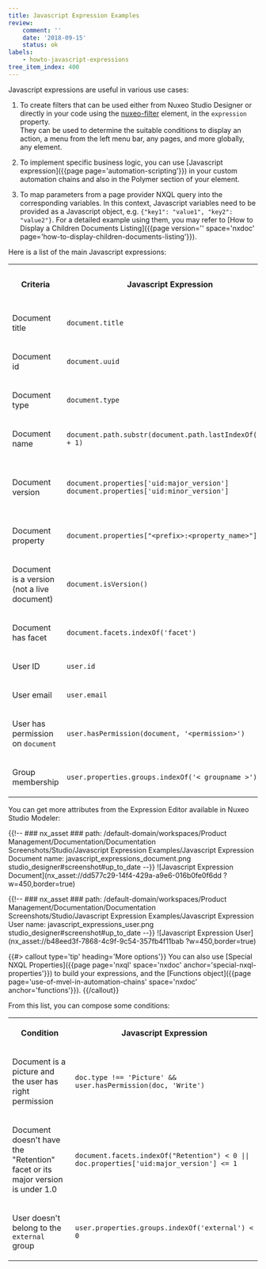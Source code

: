 ```yaml
---
title: Javascript Expression Examples
review:
    comment: ''
    date: '2018-09-15'
    status: ok
labels:
    - howto-javascript-expressions
tree_item_index: 400
---
```


Javascript expressions are useful in various use cases:

1. To create filters that can be used either from Nuxeo Studio Designer or directly in your code using the [nuxeo-filter](https://www.webcomponents.org/element/nuxeo/nuxeo-ui-elements/elements/nuxeo-filter) element, in the `expression` property.</br>
  They can be used to determine the suitable conditions to display an action, a menu from the left menu bar, any pages, and more globally, any element.

1. To implement specific business logic, you can use [Javascript expression]({{page page='automation-scripting'}}) in your custom automation chains and also in the Polymer section of your element.

1. To map parameters from a page provider NXQL query into the corresponding variables. In this context, Javascript variables need to be provided as a Javascript object, e.g. `{"key1": "value1", "key2": "value2"}`. For a detailed example using them, you may refer to [How to Display a Children Documents Listing]({{page version='' space='nxdoc' page='how-to-display-children-documents-listing'}}).

Here is a list of the main Javascript expressions:

<div class="table-scroll">

<table class="hover">

<tbody>

<tr><th colspan="1">

Criteria

</th><th colspan="1">

Javascript Expression

</th><th colspan="1">

Corresponding Content View Query Parameter

</th></tr><tr><td colspan="1">

Document title

</td><td colspan="1">

`document.title`

</td><td colspan="1">

#{currentDocument.dc.title}

</td></tr><tr><td colspan="1">

Document id

</td><td colspan="1">

`document.uuid`

</td><td colspan="1">

#{currentDocument.id}

</td></tr><tr><td colspan="1">

Document type

</td><td colspan="1">

`document.type`

</td><td colspan="1">

#{currentDocument.type}

</td></tr><tr><td colspan="1">

Document name

</td><td colspan="1">

`document.path.substr(document.path.lastIndexOf('/') + 1)`

</td><td colspan="1">

#{currentDocument.name}

</td></tr><tr><td colspan="1">

Document version

</td><td colspan="1">

`document.properties['uid:major_version']` <br />
`document.properties['uid:minor_version']`

</td><td colspan="1">

#{currentDocument.uid.major_version} <br />
#{currentDocument.uid.minor_version}

</td></tr><tr><td colspan="1">

Document property

</td><td colspan="1">

`document.properties["<prefix>:<property_name>"]`

</td><td colspan="1">

#{currentDocument.< prefix >.< property_name >}

</td></tr><tr><td colspan="1">

Document is a version (not a live document)

</td><td colspan="1">

`document.isVersion()`

</td><td colspan="1">

#{currentDocument.isVersion}

</td></tr><tr><td colspan="1">

Document has facet

</td><td colspan="1">

`document.facets.indexOf('facet')`

</td><td colspan="1">

#{currentDocument.hasFacet('facet')}

</td></tr><tr><td colspan="1">

User ID

</td><td colspan="1">

`user.id`

</td><td colspan="1">

#{currentUser.name}

</td></tr><tr><td colspan="1">

User email

</td><td colspan="1">

`user.email`

</td><td colspan="1">

#{currentUser.email}

</td></tr><tr><td colspan="1">

User has permission on `document`

</td><td colspan="1">

`user.hasPermission(document, '<permission>')`

</td><td colspan="1">

#{nxd:hasPermission(document, '< permission >')}

</td></tr><tr><td colspan="1">

Group membership

</td><td colspan="1">

`user.properties.groups.indexOf('< groupname >')`

</td><td colspan="1">

#{currentUser.isMemberOf('< groupname >')

</td></tr></tbody></table></div>

You can get more attributes from the Expression Editor available in Nuxeo Studio Modeler:

{{!--     ### nx_asset ###
    path: /default-domain/workspaces/Product Management/Documentation/Documentation Screenshots/Studio/Javascript Expression Examples/Javascript Expression Document
    name: javascript_expressions_document.png
    studio_designer#screenshot#up_to_date
--}}
![Javascript Expression Document](nx_asset://dd577c29-14f4-429a-a9e6-016b0fe0f6dd ?w=450,border=true)

{{!--     ### nx_asset ###
    path: /default-domain/workspaces/Product Management/Documentation/Documentation Screenshots/Studio/Javascript Expression Examples/Javascript Expression User
    name: javascript_expressions_user.png
    studio_designer#screenshot#up_to_date
--}}
![Javascript Expression User](nx_asset://b48eed3f-7868-4c9f-9c54-357fb4f11bab ?w=450,border=true)

{{#> callout type='tip' heading='More options'}}
You can also use [Special NXQL Properties]({{page page='nxql' space='nxdoc' anchor='special-nxql-properties'}}) to build your expressions, and the [Functions object]({{page page='use-of-mvel-in-automation-chains' space='nxdoc' anchor='functions'}}).
{{/callout}}

From this list, you can compose some conditions:

<div class="table-scroll">

<table class="hover">

<tbody>

<tr><th colspan="1">

Condition

</th><th colspan="1">

Javascript Expression

</th></tr><tr><td colspan="1">

Document is a picture and the user has right permission

</td><td colspan="1">

`doc.type !== 'Picture' && user.hasPermission(doc, 'Write')`

</td></tr><tr><td colspan="1">

Document doesn't have the "Retention" facet or its major version is under 1.0

</td><td colspan="1">

`document.facets.indexOf("Retention") < 0 || doc.properties['uid:major_version'] <= 1`

</td></tr><tr><td colspan="1">

User doesn't belong to the `external` group

</td><td colspan="1">

`user.properties.groups.indexOf('external') < 0`

</td></tr></tbody></table></div>
